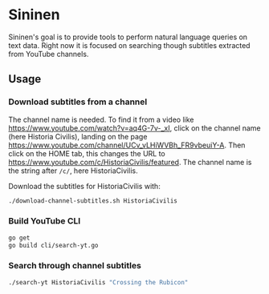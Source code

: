 # Sininen

Sininen's goal is to provide tools to perform natural language queries on text data.
Right now it is focused on searching though subtitles extracted from YouTube channels.

## Usage

### Download subtitles from a channel

The channel name is needed.
To find it from a video like https://www.youtube.com/watch?v=aq4G-7v-_xI, click on the channel name (here Historia Civilis), landing on the page https://www.youtube.com/channel/UCv_vLHiWVBh_FR9vbeuiY-A.
Then click on the HOME tab, this changes the URL to https://www.youtube.com/c/HistoriaCivilis/featured.
The channel name is the string after `/c/`, here HistoriaCivilis.

Download the subtitles for HistoriaCivilis with:
```sh
./download-channel-subtitles.sh HistoriaCivilis
```

### Build YouTube CLI

```sh
go get
go build cli/search-yt.go
```

### Search through channel subtitles

```sh
./search-yt HistoriaCivilis "Crossing the Rubicon"
```
